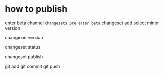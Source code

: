 # how to publish 


enter beta channel
`changesets pre enter beta`
changeset add 
    select minor version

changeset version 

changeset status 

changeset publish

git add 
git commit
git push


